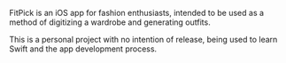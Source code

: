 FitPick is an iOS app for fashion enthusiasts, intended to be used as a method of digitizing a wardrobe and generating outfits.

This is a personal project with no intention of release, being used to learn Swift and the app development process.

